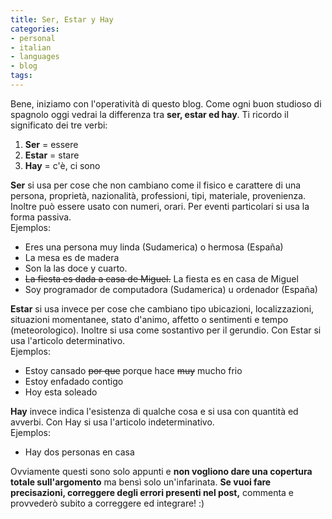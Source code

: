 ```yaml
---
title: Ser, Estar y Hay
categories:
- personal
- italian
- languages
- blog
tags:
---
```

Bene, iniziamo con l'operatività di questo blog. Come ogni buon studioso di
spagnolo oggi vedrai la differenza tra **ser, estar ed hay**. Ti ricordo il
significato dei tre verbi:

  1. **Ser** = essere
  2. **Estar** = stare
  3. **Hay** = c'è, ci sono

**Ser** si usa per cose che non cambiano come il fisico e carattere di una persona, proprietà, nazionalità, professioni, tipi, materiale, provenienza. Inoltre può essere usato con numeri, orari. Per eventi particolari si usa la forma passiva.  
Ejemplos:

  * Eres una persona muy linda (Sudamerica) o hermosa (España)
  * La mesa es de madera
  * Son la las doce y cuarto.
  * ~~La fiesta es dada a casa de Miguel.~~ La fiesta es en casa de Miguel
  * Soy programador de computadora (Sudamerica) u ordenador (España)
  
**Estar** si usa invece per cose che cambiano tipo ubicazioni, localizzazioni, situazioni momentanee, stato d'animo, affetto o sentimenti e tempo (meteorologico). Inoltre si usa come sostantivo per il gerundio. Con Estar si usa l'articolo determinativo.  
Ejemplos:

  * Estoy cansado ~~por que~~ porque hace ~~muy~~ mucho frio
  * Estoy enfadado contigo
  * Hoy esta soleado
  

**Hay** invece indica l'esistenza di qualche cosa e si usa con quantità ed avverbi. Con Hay si usa l'articolo indeterminativo.  
Ejemplos:

  * Hay dos personas en casa
  
Ovviamente questi sono solo appunti e **non vogliono dare una copertura totale
sull'argomento** ma bensì solo un'infarinata. **Se vuoi fare precisazioni,
correggere degli errori presenti nel post,** commenta e provvederò subito a
correggere ed integrare! :)

